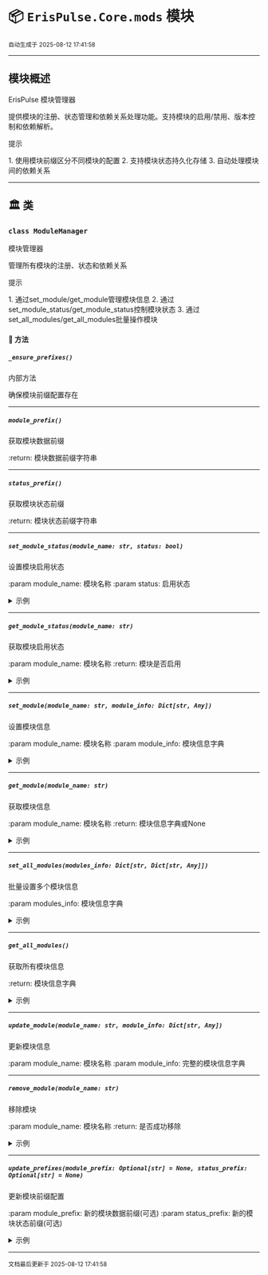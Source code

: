 # 📦 `ErisPulse.Core.mods` 模块

<sup>自动生成于 2025-08-12 17:41:58</sup>

---

## 模块概述


ErisPulse 模块管理器

提供模块的注册、状态管理和依赖关系处理功能。支持模块的启用/禁用、版本控制和依赖解析。

<div class='admonition tip'><p class='admonition-title'>提示</p><p>1. 使用模块前缀区分不同模块的配置
2. 支持模块状态持久化存储
3. 自动处理模块间的依赖关系</p></div>

---

## 🏛️ 类

### `class ModuleManager`

模块管理器

管理所有模块的注册、状态和依赖关系

<div class='admonition tip'><p class='admonition-title'>提示</p><p>1. 通过set_module/get_module管理模块信息
2. 通过set_module_status/get_module_status控制模块状态
3. 通过set_all_modules/get_all_modules批量操作模块</p></div>


#### 🧰 方法

##### `_ensure_prefixes()`

<div class='admonition warning'><p class='admonition-title'>内部方法</p><p></p></div>
确保模块前缀配置存在

---

##### `module_prefix()`

获取模块数据前缀

:return: 模块数据前缀字符串

---

##### `status_prefix()`

获取模块状态前缀

:return: 模块状态前缀字符串

---

##### `set_module_status(module_name: str, status: bool)`

设置模块启用状态

:param module_name: 模块名称
:param status: 启用状态

<details class='example'><summary>示例</summary>

```python
>>> # 启用模块
>>> mods.set_module_status("MyModule", True)
>>> # 禁用模块
>>> mods.set_module_status("MyModule", False)
```
</details>

---

##### `get_module_status(module_name: str)`

获取模块启用状态

:param module_name: 模块名称
:return: 模块是否启用

<details class='example'><summary>示例</summary>

```python
>>> if mods.get_module_status("MyModule"):
>>>     print("模块已启用")
```
</details>

---

##### `set_module(module_name: str, module_info: Dict[str, Any])`

设置模块信息

:param module_name: 模块名称
:param module_info: 模块信息字典

<details class='example'><summary>示例</summary>

```python
>>> mods.set_module("MyModule", {
>>>     "version": "1.0.0",
>>>     "description": "我的模块",
>>> })
```
</details>

---

##### `get_module(module_name: str)`

获取模块信息

:param module_name: 模块名称
:return: 模块信息字典或None

<details class='example'><summary>示例</summary>

```python
>>> module_info = mods.get_module("MyModule")
>>> if module_info:
>>>     print(f"模块版本: {module_info.get('version')}")
```
</details>

---

##### `set_all_modules(modules_info: Dict[str, Dict[str, Any]])`

批量设置多个模块信息

:param modules_info: 模块信息字典

<details class='example'><summary>示例</summary>

```python
>>> mods.set_all_modules({
>>>     "Module1": {"version": "1.0", "status": True},
>>>     "Module2": {"version": "2.0", "status": False}
>>> })
```
</details>

---

##### `get_all_modules()`

获取所有模块信息

:return: 模块信息字典

<details class='example'><summary>示例</summary>

```python
>>> all_modules = mods.get_all_modules()
>>> for name, info in all_modules.items():
>>>     print(f"{name}: {info.get('status')}")
```
</details>

---

##### `update_module(module_name: str, module_info: Dict[str, Any])`

更新模块信息

:param module_name: 模块名称
:param module_info: 完整的模块信息字典

---

##### `remove_module(module_name: str)`

移除模块

:param module_name: 模块名称
:return: 是否成功移除

<details class='example'><summary>示例</summary>

```python
>>> if mods.remove_module("OldModule"):
>>>     print("模块已移除")
```
</details>

---

##### `update_prefixes(module_prefix: Optional[str] = None, status_prefix: Optional[str] = None)`

更新模块前缀配置

:param module_prefix: 新的模块数据前缀(可选)
:param status_prefix: 新的模块状态前缀(可选)

<details class='example'><summary>示例</summary>

```python
>>> # 更新模块前缀
>>> mods.update_prefixes(
>>>     module_prefix="custom.module.data:",
>>>     status_prefix="custom.module.status:"
>>> )
```
</details>

---

<sub>文档最后更新于 2025-08-12 17:41:58</sub>